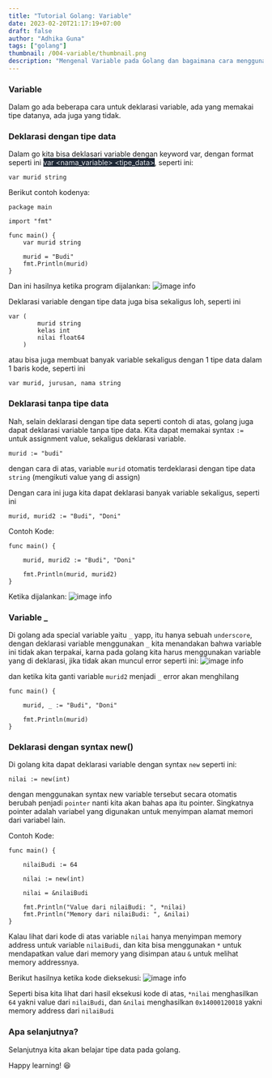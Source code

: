 ```yaml
---
title: "Tutorial Golang: Variable"
date: 2023-02-20T21:17:19+07:00
draft: false
author: "Adhika Guna"
tags: ["golang"]
thumbnail: /004-variable/thumbnail.png
description: "Mengenal Variable pada Golang dan bagaimana cara menggunakannya"
---
```



### Variable
Dalam go ada beberapa cara untuk deklarasi variable, ada yang memakai tipe datanya, ada juga yang tidak.

### Deklarasi dengan tipe data
Dalam go kita bisa deklasari variable dengan keyword var, dengan format seperti ini <mark style="background-color:#1f2937; color:#e5e7eb">var <nama_variable> <tipe_data></mark>, seperti ini:
```golang
var murid string
```
Berikut contoh kodenya:
```golang
package main

import "fmt"

func main() {
	var murid string

	murid = "Budi"
	fmt.Println(murid)
}

```
Dan ini hasilnya ketika program dijalankan:
![image info](/004-variable/pict1.jpg)

Deklarasi variable dengan tipe data juga bisa sekaligus loh, seperti ini
```golang
var (
		murid string
		kelas int
		nilai float64
	)

```
atau bisa juga membuat banyak variable sekaligus dengan 1 tipe data dalam 1 baris kode, seperti ini
```golang
var murid, jurusan, nama string
```

### Deklarasi tanpa tipe data

Nah, selain deklarasi dengan tipe data seperti contoh di atas, golang juga dapat deklarasi variable tanpa tipe data. Kita dapat memakai syntax ```:=``` untuk assignment value, sekaligus deklarasi variable.
```golang
murid := "budi"
```
dengan cara di atas, variable ```murid``` otomatis terdeklarasi dengan tipe data ```string``` (mengikuti value yang di assign)

Dengan cara ini juga kita dapat deklarasi banyak variable sekaligus, seperti ini
```golang
murid, murid2 := "Budi", "Doni"
```
Contoh Kode:
```golang
func main() {

	murid, murid2 := "Budi", "Doni"

	fmt.Println(murid, murid2)
}

```
Ketika dijalankan:
![image info](/004-variable/pict2.jpg)


### Variable _

Di golang ada special variable yaitu ```_``` yapp, itu hanya sebuah ```underscore```, dengan deklarasi variable menggunakan ```_``` kita menandakan bahwa variable ini tidak akan terpakai, karna pada golang kita harus menggunakan variable yang di deklarasi, jika tidak akan muncul error seperti ini:
![image info](/004-variable/pict3.jpg)

dan ketika kita ganti variable ```murid2``` menjadi ```_``` error akan menghilang
```golang
func main() {

	murid, _ := "Budi", "Doni"

	fmt.Println(murid)
}
```

### Deklarasi dengan syntax new()

Di golang kita dapat deklarasi variable dengan syntax ```new``` seperti ini:
```golang
nilai := new(int)
```
dengan menggunakan syntax new variable tersebut secara otomatis berubah penjadi ```pointer``` nanti kita akan bahas apa itu pointer. Singkatnya pointer adalah variabel yang digunakan untuk menyimpan alamat memori dari variabel lain. 

Contoh Kode:
```golang
func main() {

	nilaiBudi := 64

	nilai := new(int)

	nilai = &nilaiBudi

	fmt.Println("Value dari nilaiBudi: ", *nilai)
	fmt.Println("Memory dari nilaiBudi: ", &nilai)
}
```
Kalau lihat dari kode di atas variable ```nilai``` hanya menyimpan memory address untuk variable ```nilaiBudi```, dan kita bisa menggunakan ```*``` untuk mendapatkan value dari memory yang disimpan atau ```&``` untuk melihat memory addressnya. 

Berikut hasilnya ketika kode dieksekusi:
![image info](/004-variable/pict4.jpg)

Seperti bisa kita lihat dari hasil eksekusi kode di atas, ```*nilai``` menghasilkan ```64``` yakni value dari ```nilaiBudi```, dan ```&nilai``` menghasilkan ```0x14000120018``` yakni memory address dari ```nilaiBudi```



### Apa selanjutnya?

Selanjutnya kita akan belajar tipe data pada golang.

Happy learning! 😆